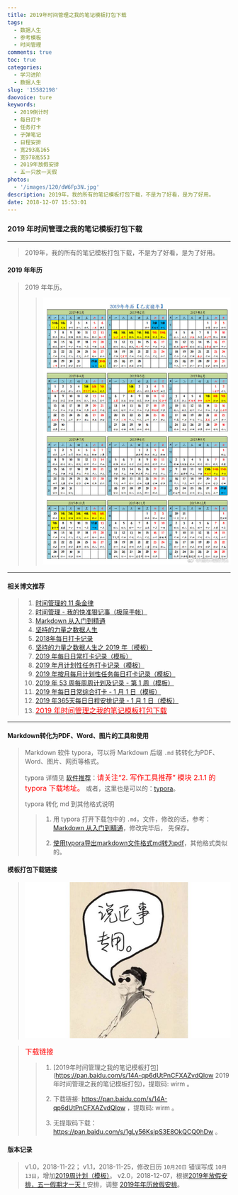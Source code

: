 ```yaml
---
title: 2019年时间管理之我的笔记模板打包下载
tags:
  - 数据人生
  - 参考模板
  - 时间管理
comments: true
toc: true
categories:
  - 学习进阶
  - 数据人生
slug: '15582198'
daovoice: ture
keywords:
  - 2019倒计时
  - 每日打卡
  - 任务打卡
  - 子弹笔记
  - 日程安排
  - 宽293高165
  - 宽978高553
  - 2019年放假安排
  - 五一只放一天假
photos:
  - '/images/120/dW6Fp3N.jpg'
description: 2019年，我的所有的笔记模板打包下载，不是为了好看，是为了好用。
date: 2018-12-07 15:53:01
---
```

<script type="text/javascript" src="/assets/js/dist/bai.js"></script>

### 2019 年时间管理之我的笔记模板打包下载
---
> 2019年，我的所有的笔记模板打包下载，不是为了好看，是为了好用。
>

#### 2019 年年历
> 2019 年年历。
>
>> ![2019年年历](/images/common/2019_calandar.jpg "2019年年历")
---

#### 相关博文推荐
> 1. [时间管理的 11 条金律](/archives/2717eb9f.html)
> 2. [时间管理 - 我的快准狠记事（极简手帐）](/archives/8d07f8dd.html)
> 3. [Markdown 从入门到精通](/archives/e0c74487.html)
> 4. [坚持的力量之数据人生](/archives/e7fc0233.html)
> 5. [2018年每日打卡记录](/archives/35b1e314.html)
> 6. [坚持的力量之数据人生之 2019 年（模板）](/archives/efe89dd1.html)
> 7. [2019 年每日日常打卡记录（模板）](/archives/8a6129ef.html)
> 8. [2019 年月计划性任务打卡记录（模板）](/archives/58e9ac7f.html)
> 9. [2019 年按月每月计划性任务每日打卡记录（模板）](/archives/1e1254ed.html)
> 10. [2019 年 53 周每周周计划及记录 - 第 1 周（模板）](/archives/ac857cd2.html)
> 11. [2019 年每日日常综合打卡 - 1 月 1 日（模板）](/archives/d8d2e4f6.html)
> 12. [2019 年365天每日日程安排记录 - 1 月 1 日（模板）](/archives/d62d8325.html)
> 13. [<font color="red" size=3>2019 年时间管理之我的笔记模板打包下载</font>](/archives/15582198.html)
---


#### Markdown转化为PDF、Word、图片的工具和使用
> Markdown 软件 typora，可以将 Markdown 后缀 `.md` 转转化为PDF、Word、图片、网页等格式。
>
> typora 详情见 [软件推荐](/archives/6f958ce8.html)：<font color="red" size=3>请关注“2. 写作工具推荐” 模块 2.1.1 的 typora 下载地址。</font> 或者，这里也是可以的：[typora](https://www.typora.io/)。
>
> typora 转化 md 到其他格式说明
>
>> 1. 用 typora 打开下载包中的 `.md`，文件，修改的话，参考：[Markdown 从入门到精通](/archives/e0c74487.html)，修改完毕后， 先保存。
>>
>> 2. [使用typora导出markdown文件格式md转为pdf](https://jingyan.baidu.com/article/03b2f78c2b03005ea237ae3a.html)，其他格式类似的。

#### 模板打包下载链接
>
> ![说正事专用图](/images/120/DqhKsgr.jpg)

> <font color="red" size=3>下载链接</font>
>
>> 1. [2019年时间管理之我的笔记模板打包](https://pan.baidu.com/s/14A-qp6dUtPnCFXAZvdQlow 2019年时间管理之我的笔记模板打包)，提取码: wirm 。
>>
>> 2. 下载链接: https://pan.baidu.com/s/14A-qp6dUtPnCFXAZvdQlow ，提取码: wirm 。
>>
>> 3. 无提取码下载： https://pan.baidu.com/s/1gLy56KsipS3E8OkQCQ0hDw 。

#### 版本记录
> v1.0，2018-11-22；
> v1.1，2018-11-25，修改日历 `10月20日` 错误写成 `10月13日`，增加[2019周计划（模板）](/archives/ac857cd2.html)。
> v2.0，2018-12-07，根据[2019年放假安排，五一假期才一天！](https://mp.weixin.qq.com/s/yRyDrjV8BLYoXbyBXidk8A)安排，调整 [2019年年历放假安排](/images/common/2019_calandar.jpg "2019年年历")。

